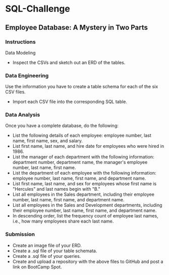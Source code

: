 # SQL-Challenge
## Employee Database: A Mystery in Two Parts

### Instructions
Data Modeling
* Inspect the CSVs and sketch out an ERD of the tables.

### Data Engineering

Use the information you have to create a table schema for each of the six CSV files.
* Import each CSV file into the corresponding SQL table. 

### Data Analysis
Once you have a complete database, do the following:
* List the following details of each employee: employee number, last name, first name, sex, and salary.
* List first name, last name, and hire date for employees who were hired in 1986.
* List the manager of each department with the following information: department number, department name, the manager's employee number, last name, first name.
* List the department of each employee with the following information: employee number, last name, first name, and department name.
* List first name, last name, and sex for employees whose first name is "Hercules" and last names begin with "B."
* List all employees in the Sales department, including their employee number, last name, first name, and department name.
* List all employees in the Sales and Development departments, including their employee number, last name, first name, and department name.
* In descending order, list the frequency count of employee last names, i.e., how many employees share each last name.

### Submission
* Create an image file of your ERD.
* Create a .sql file of your table schemata.
* Create a .sql file of your queries.
* Create and upload a repository with the above files to GitHub and post a link on BootCamp Spot.
